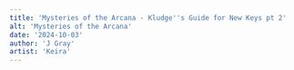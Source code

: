 ```yaml
---
title: 'Mysteries of the Arcana - Kludge''s Guide for New Keys pt 2'
alt: 'Mysteries of the Arcana'
date: '2024-10-03'
author: 'J Gray'
artist: 'Keira'
---
```

